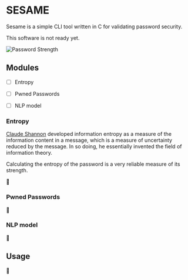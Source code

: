 # SESAME

Sesame is a simple CLI tool written in C for validating password security.

This software is not ready yet.

![Password Strength](https://imgs.xkcd.com/comics/password_strength.png)


## Modules

- [ ] Entropy
- [ ] Pwned Passwords
- [ ] NLP model


### Entropy

[Claude Shannon](https://en.wikipedia.org/wiki/Claude_Shannon) developed information entropy as a measure of the information content in a message, which is a measure of uncertainty reduced by the message. In so doing, he essentially invented the field of information theory.

Calculating the entropy of the password is a very reliable measure of its strength.

:construction:


### Pwned Passwords

:construction:


### NLP model

:construction:


## Usage

:construction:

